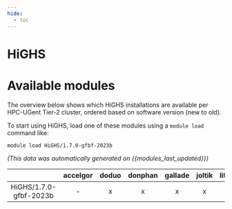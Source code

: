 ```yaml
---
hide:
  - toc
---
```


HiGHS
=====

# Available modules


The overview below shows which HiGHS installations are available per HPC-UGent Tier-2 cluster, ordered based on software version (new to old).

To start using HiGHS, load one of these modules using a `module load` command like:

```shell
module load HiGHS/1.7.0-gfbf-2023b
```

*(This data was automatically generated on {{modules_last_updated}})*  

| |accelgor|doduo|donphan|gallade|joltik|litleo|shinx|
| :---: | :---: | :---: | :---: | :---: | :---: | :---: | :---: |
|HiGHS/1.7.0-gfbf-2023b|-|x|x|x|x|-|-|
